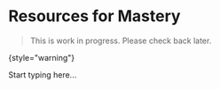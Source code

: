# Resources for Mastery

> This is work in progress. Please check back later.
> 
{style="warning"}

Start typing here...